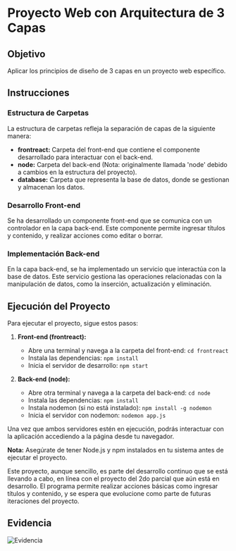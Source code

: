 # Proyecto Web con Arquitectura de 3 Capas

## Objetivo
Aplicar los principios de diseño de 3 capas en un proyecto web específico.

## Instrucciones

### Estructura de Carpetas
La estructura de carpetas refleja la separación de capas de la siguiente manera:

- **frontreact:** Carpeta del front-end que contiene el componente desarrollado para interactuar con el back-end.
- **node:** Carpeta del back-end (Nota: originalmente llamada 'node' debido a cambios en la estructura del proyecto).
- **database:** Carpeta que representa la base de datos, donde se gestionan y almacenan los datos.

### Desarrollo Front-end
Se ha desarrollado un componente front-end que se comunica con un controlador en la capa back-end. Este componente permite ingresar títulos y contenido, y realizar acciones como editar o borrar.

### Implementación Back-end
En la capa back-end, se ha implementado un servicio que interactúa con la base de datos. Este servicio gestiona las operaciones relacionadas con la manipulación de datos, como la inserción, actualización y eliminación.

## Ejecución del Proyecto

Para ejecutar el proyecto, sigue estos pasos:

1. **Front-end (frontreact):**
    - Abre una terminal y navega a la carpeta del front-end: `cd frontreact`
    - Instala las dependencias: `npm install`
    - Inicia el servidor de desarrollo: `npm start`

2. **Back-end (node):**
    - Abre otra terminal y navega a la carpeta del back-end: `cd node`
    - Instala las dependencias: `npm install`
    - Instala nodemon (si no está instalado): `npm install -g nodemon`
    - Inicia el servidor con nodemon: `nodemon app.js`

Una vez que ambos servidores estén en ejecución, podrás interactuar con la aplicación accediendo a la página desde tu navegador.

**Nota:** Asegúrate de tener Node.js y npm instalados en tu sistema antes de ejecutar el proyecto.

Este proyecto, aunque sencillo, es parte del desarrollo continuo que se está llevando a cabo, en línea con el proyecto del 2do parcial que aún está en desarrollo. El programa permite realizar acciones básicas como ingresar títulos y contenido, y se espera que evolucione como parte de futuras iteraciones del proyecto.

## Evidencia
![Evidencia](./Evidencia/Ejecución.jpg)

